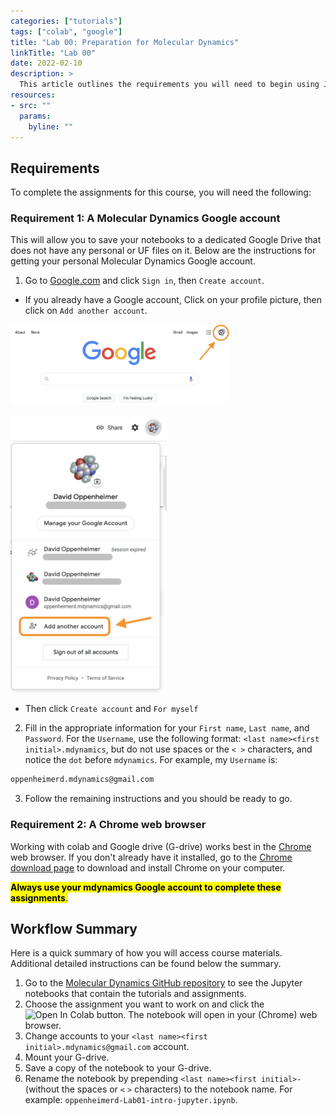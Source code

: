 ```yaml
---
categories: ["tutorials"]
tags: ["colab", "google"]
title: "Lab 00: Preparation for Molecular Dynamics"
linkTitle: "Lab 00"
date: 2022-02-10
description: >
  This article outlines the requirements you will need to begin using Jupyter notebooks and Google Colaboratory (Colab).
resources:
- src: ""
  params:
    byline: ""
---
```


## Requirements

To complete the assignments for this course, you will need the following:

### Requirement 1: A Molecular Dynamics Google account

This will allow you to save your notebooks to a dedicated Google Drive that does not have any personal or UF files on it. Below are the instructions for getting your personal Molecular Dynamics Google account.

1. Go to [Google.com](https://www.google.com/) and click `Sign in`, then `Create account`.

- If you already have a Google account, Click on your profile picture, then click on `Add another account`.

[<img src="https://github.com/dgoppenheimer/notebook-images/blob/main/g-account-profile.png?raw=true" alt="Profile picture" width="350" />](https://github.com/dgoppenheimer/notebook-images/blob/main/g-account-profile.png?raw=true)

[<img src="https://github.com/dgoppenheimer/notebook-images/blob/main/add-account.png?raw=true" alt="add account" width="250" />](https://github.com/dgoppenheimer/notebook-images/blob/main/add-account.png?raw=true)

- Then click `Create account` and `For myself`

2. Fill in the appropriate information for your `First name`, `Last name`, and `Password`. For the `Username`, use the following format: `<last name><first initial>.mdynamics`, but do not use spaces or the `< >` characters, and notice the `dot` before `mdynamics`. For example, my `Username` is:

```html
oppenheimerd.mdynamics@gmail.com
```

3. Follow the remaining instructions and you should be ready to go.

### Requirement 2: A Chrome web browser

Working with colab and Google drive (G-drive) works best in the [Chrome](https://www.google.com/chrome/) web browser. If you don't already have it installed, go to the [Chrome download page](https://www.google.com/chrome/) to download and install Chrome on your computer.

<mark>**Always use your mdynamics Google account to complete these assignments**.</mark>

## Workflow Summary

Here is a quick summary of how you will access course materials. Additional detailed instructions can be found below the summary.

1. Go to the [Molecular Dynamics GitHub repository](https://github.com/dgoppenheimer/Molecular-Dynamics) to see the Jupyter notebooks that contain the tutorials and assignments.
2. Choose the assignment you want to work on and click the ![Open In Colab](https://colab.research.google.com/assets/colab-badge.svg) button. The notebook will open in your (Chrome) web browser.
3. Change accounts to your `<last name><first initial>.mdynamics@gmail.com` account.
4. Mount your G-drive.
5. Save a copy of the notebook to your G-drive.
6. Rename the notebook by prepending `<last name><first initial>-` (without the spaces or `<` `>` characters) to the notebook name. For example: `oppenheimerd-Lab01-intro-jupyter.ipynb`.








